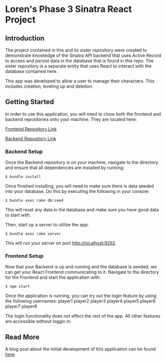 # Loren's Phase 3 Sinatra React Project
## Introduction

The project contained in this and its sister repository were created to demonstrate knowledge of the Sinatra API backend that uses Active Record to access and persist data in the database that is found in this repo. The sister repository is a separate entity that uses React to interact with the database contained here.

This app was developed to allow a user to manage their characters. This includes creation, leveling up and deletion.


## Getting Started

In order to use this application, you will need to clone both the frontend and backend repositories onto your machine. They are located here:

[Frontend Repository Link](https://github.com/loren-michael/phase-3-project-frontend)

[Backend Repository Link](https://github.com/loren-michael/phase-3-sinatra-react-project)

### Backend Setup

Once the Backend repository is on your machine, navigate to the directory and ensure that all dependencies are installed by running:

```console
$ bundle install
```

Once finished installing, you will need to make sure there is data seeded into your database. Do this by executing the following in your console:

```console
$ bundle exec rake db:seed
```
This will reset any data in the database and make sure you have good data to start with.


Then, start up a server to utilize the app:

```console
$ bundle exec rake server
```

This will run your server on port
[http://localhost:9292](http://localhost:9292).



### Frontend Setup

Now that your Backend is up and running and the database is seeded, we can get your React Frontend communicating to it. Navigate to the directory for the Frontend and start the application with: 

```console
$ npm start
```
Once the application is running, you can try out the login feature by using the following usernames:
player1
player2
player3
player4
player5
player6
player7
player8

The login functionality does not effect the rest of the app. All other features are accessible without loggin in.


## Read More

A blog post about the initial development of this application can be found [here](https://dev.to/lorenmichael/creating-an-app-with-react-and-sinatra-loa).

